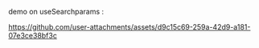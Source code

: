 demo on useSearchparams :


https://github.com/user-attachments/assets/d9c15c69-259a-42d9-a181-07e3ce38bf3c

